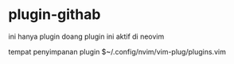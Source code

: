 # plugin-githab
ini hanya plugin doang 
plugin ini aktif di neovim

tempat penyimpanan plugin 
$~/.config/nvim/vim-plug/plugins.vim


